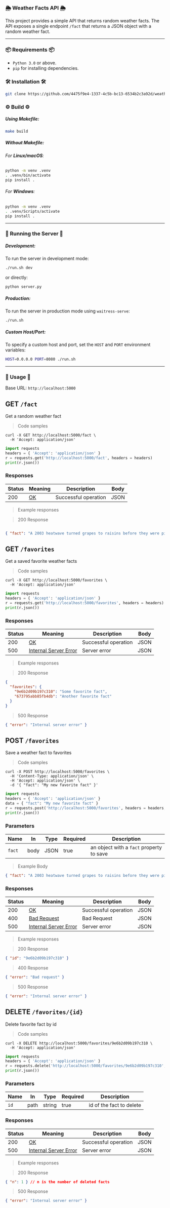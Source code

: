 ### 🌦️ Weather Facts API 🌦️

This project provides a simple API that returns random weather facts. The API exposes a single endpoint `/fact` that returns a JSON object with a random weather fact.

---

### 📦 Requirements 📦
- `Python 3.0` or above.
- `pip` for installing dependencies.
### 🛠️ Installation 🛠️
```sh
git clone https://github.com/4475f9e4-1337-4c5b-bc13-6534b2c3a92d/weather_facts.git && cd weather_facts
```
### ⚙️ Build ⚙️
##### Using Makefile:
```sh
make build
```
##### Without Makefile:
###### For **Linux/macOS**:
```sh
python -m venv .venv
. .venv/bin/activate
pip install .
```
###### For **Windows**:
```sh
python -m venv .venv
. .venv/Scripts/activate
pip install .
```
---
### 🚀 Running the Server 🚀
##### Development:
To run the server in development mode:
```sh
./run.sh dev
``` 
or directly:
```sh
python server.py
```
##### Production:
To run the server in production mode using `waitress-serve`:
```sh
./run.sh
```
##### Custom Host/Port:
To specify a custom host and port, set the `HOST` and `PORT` environment variables:
```sh
HOST=0.0.0.0 PORT=8080 ./run.sh
```
---
### 📝 Usage 📝

Base URL: `http://localhost:5000`

## GET `/fact`

Get a random weather fact

> Code samples

```shell
curl -X GET http://localhost:5000/fact \
  -H 'Accept: application/json'
```

```python
import requests
headers = { 'Accept': 'application/json' }
r = requests.get('http://localhost:5000/fact', headers = headers)
print(r.json())
```

### Responses
| Status | Meaning                                                                    | Description          | Body |
| ------ | -------------------------------------------------------------------------- | -------------------- | ---- |
| 200    | [OK](https://tools.ietf.org/html/rfc7231#section-6.3.1)                    | Successful operation | JSON |
> Example responses

> 200 Response
```json

{ "fact": "A 2003 heatwave turned grapes to raisins before they were picked from the vine!" }
```

## GET `/favorites`

Get a saved favorite weather facts

> Code samples

```shell
curl -X GET http://localhost:5000/favorites \
  -H 'Accept: application/json'
```

```python
import requests
headers = { 'Accept': 'application/json' }
r = requests.get('http://localhost:5000/favorites', headers = headers)
print(r.json())
```

### Responses
| Status | Meaning                                                                    | Description          | Body |
| ------ | -------------------------------------------------------------------------- | -------------------- | ---- |
| 200    | [OK](https://tools.ietf.org/html/rfc7231#section-6.3.1)                    | Successful operation | JSON |
| 500    | [Internal Server Error](https://tools.ietf.org/html/rfc7231#section-6.6.1) | Server error         | JSON |
> Example responses

> 200 Response
```json
{
  "favorites": {
    "9e6b2d09b197c310": "Some favorite fact",
    "673795abb85fb4db": "Another favorite fact"
  }
}
```

> 500 Response
```json
{ "error": "Internal server error" }
```

## POST `/favorites`

Save a weather fact to favorites

> Code samples

```shell
curl -X POST http://localhost:5000/favorites \
  -H 'Content-Type: application/json' \
  -H 'Accept: application/json' \
  -d '{ "fact": "My new favorite fact" }'
```

```python
import requests
headers = { 'Accept': 'application/json' }
data = { "fact": "My new favorite fact" }
r = requests.post('http://localhost:5000/favorites', headers = headers, json = data)
print(r.json())
```

### Parameters
|Name|In|Type|Required|Description|
|---|---|---|---|---|
|`fact`|body|JSON|true|an object with a `fact` property to save|

> Example Body
```json
{ "fact": "A 2003 heatwave turned grapes to raisins before they were picked from the vine!" }
```

### Responses
|Status|Meaning|Description|Body|
|---|---|---|---|
|200|[OK](https://tools.ietf.org/html/rfc7231#section-6.3.1)|Successful operation|JSON|
|400|[Bad Request](https://tools.ietf.org/html/rfc7231#section-6.5.1)|Bad Request|JSON|
|500|[Internal Server Error](https://tools.ietf.org/html/rfc7231#section-6.6.1)|Server error|JSON|
> Example responses

> 200 Response
```json
{ "id": "9e6b2d09b197c310" }
```

> 400 Response
```json
{ "error": "Bad request" }
```

> 500 Response
```json
{ "error": "Internal server error" }
```

## DELETE `/favorites/{id}`

Delete favorite fact by id

> Code samples

```shell
curl -X DELETE http://localhost:5000/favorites/9e6b2d09b197c310 \
  -H 'Accept: application/json'
```

```python
import requests
headers = { 'Accept': 'application/json' }
r = requests.delete('http://localhost:5000/favorites/9e6b2d09b197c310', headers = headers)
print(r.json())
```

### Parameters
| Name | In   | Type   | Required | Description              |
| ---- | ---- | ------ | -------- | ------------------------ |
| `id` | path | string | true     | id of the fact to delete |

### Responses
|Status|Meaning|Description|Body|
|---|---|---|---|
|200|[OK](https://tools.ietf.org/html/rfc7231#section-6.3.1)|Successful operation|JSON|
|500|[Internal Server Error](https://tools.ietf.org/html/rfc7231#section-6.6.1)|Server error|JSON|
> Example responses

> 200 Response

```json
{ "n": 1 } // n is the number of deleted facts
```

> 500 Response
```json
{ "error": "Internal server error" }
```


